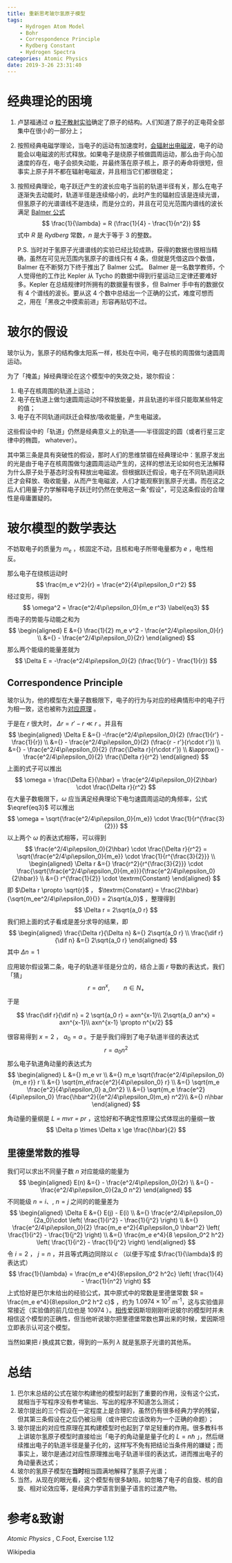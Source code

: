 ```yaml
---
title: 重新思考玻尔氢原子模型
tags:
	- Hydrogen Atom Model
	- Bohr
	- Correspondence Principle
	- Rydberg Constant
	- Hydrogen Spectra
categories: Atomic Physics
date: 2019-3-26 23:31:40
---
```


# 经典理论的困境

1. 卢瑟福通过 $\alpha$ [粒子散射实验](https://en.wikipedia.org/wiki/Rutherford_scattering)确定了原子的结构。人们知道了原子的正电荷全部集中在很小的一部分上；$\newcommand{\dif}{\mathop{}\mathrm{d}}$ 

2. 按照经典电磁学理论，当电子的运动有加速度时，[会辐射出电磁波](https://physics.stackexchange.com/questions/65339/how-and-why-do-accelerating-charges-radiate-electromagnetic-radiation)，电子的动能会以电磁波的形式释放。如果电子是绕原子核做圆周运动，那么由于向心加速度的存在，电子会损失动能，并最终落在原子核上，原子的寿命将很短，但事实上原子并不都在辐射电磁波，并且相当它们都很稳定；

3. 按照经典理论，电子跃迁产生的波长应电子当前的轨道半径有关，那么在电子逐渐失去动能时，轨道半径是连续缩小的，此时产生的辐射应该是连续光谱，但氢原子的光谱谱线不是连续，而是分立的，并且在可见光范围内谱线的波长满足 [Balmer 公式](https://en.wikipedia.org/wiki/Balmer_series)
   $$
   \frac{1}{\lambda} = R (\frac{1}{4} - \frac{1}{n^2})
   $$
   式中 $R$ 是 <em>Rydberg</em> 常数，$n$ 是大于等于 3 的整数。

   P.S. 当时对于氢原子光谱谱线的实验已经比较成熟，获得的数据也很相当精确，虽然在可见光范围内氢原子的谱线只有 4 条，但就是凭借这四个数值， Balmer 在不断努力下终于推出了 Balmer 公式。 Balmer 是一名数学教师，个人觉得他的工作比 Kepler 从 Tycho 的数据中得到行星运动三定律还要难好多。Kepler 在总结规律时所拥有的数据量有很多，但 Balmer 手中有的数据仅有 4 个谱线的波长。要从这 4 个数中总结出一个正确的公式，难度可想而之，用在「黑夜之中摸索前进」形容再贴切不过。

# 玻尔的假设

玻尔认为，氢原子的结构像太阳系一样，核处在中间，电子在核的周围做匀速圆周运动。

为了「掩盖」掉经典理论在这个模型中的失效之处，玻尔假设：

1. 电子在核周围的轨道上运动；
2. 电子在轨道上做匀速圆周运动时不释放能量，并且轨道的半径只能取某些特定的值；
3. 电子在不同轨道间跃迁会释放/吸收能量，产生电磁波。

这些假设中的「轨道」仍然是经典意义上的轨道——半径固定的圆（或者行星三定律中的椭圆， whatever）。

其中第三条是具有突破性的假设，那时人们的思维禁锢在经典理论中：氢原子发出的光是由于电子在核周围做匀速圆周运动产生的，这样的想法无论如何也无法解释为什么原子处于基态时没有释放出电磁波。但根据跃迁假设，电子在不同轨道间跃迁才会释放、吸收能量，从而产生电磁波，人们才能观察到氢原子光谱。而在这之后人们用量子力学解释电子跃迁时仍然在使用这一条"假设"，可见这条假设的合理性是毋庸置疑的。

# 玻尔模型的数学表达

不妨取电子的质量为 $m_e$ ，核固定不动，且核和电子所带电量都为 $e$ ，电性相反。

那么电子在绕核运动时
$$
\frac{m_e v^2}{r} = \frac{e^2}{4\pi\epsilon_0 r^2}
$$
经过变形，得到
$$
\omega^2 = \frac{e^2/4\pi\epsilon_0}{m_e r^3} \label{eq3}
$$
而电子的势能与动能之和为
$$
\begin{aligned}
	E &={} \frac{1}{2} m_e v^2 - \frac{e^2/4\pi\epsilon_0}{r} \\
		&={} - \frac{e^2/4\pi\epsilon_0}{2r}
\end{aligned}
$$
那么两个能级的能量差就为
$$
\Delta E = -\frac{e^2/4\pi\epsilon_0}{2} (\frac{1}{r'} - \frac{1}{r})
$$

## Correspondence Principle

玻尔认为，他的模型在大量子数极限下，电子的行为与对应的经典情形中的电子行为相一致，这也被称为[对应原理](https://en.wikipedia.org/wiki/Correspondence_principle) 。

于是在 $r$ 很大时， $\Delta r = r' - r \ll r$ 。并且有
$$
\begin{aligned}
	\Delta E &={} -\frac{e^2/4\pi\epsilon_0}{2} (\frac{1}{r'} - \frac{1}{r}) \\
	&={} - \frac{e^2/4\pi\epsilon_0}{2} (\frac{r - r'}{r\cdot r'}) \\
	&={} - \frac{e^2/4\pi\epsilon_0}{2} (\frac{\Delta r}{r\cdot r'}) \\
	&\approx{} - \frac{e^2/4\pi\epsilon_0}{2} \frac{\Delta r}{r^2}
\end{aligned}
$$
上面的式子可以推出
$$
\omega = \frac{\Delta E}{\hbar} = \frac{e^2/4\pi\epsilon_0}{2\hbar} \cdot \frac{\Delta r}{r^2}
$$
在大量子数极限下，$\omega$ 应当满足经典理论下电匀速圆周运动的角频率，公式 $\eqref{eq3}$ 可以推出
$$
\omega = \sqrt{\frac{e^2/4\pi\epsilon_0}{m_e}} \cdot \frac{1}{r^{\frac{3}{2}}}
$$
以上两个 $\omega$ 的表达式相等，可以得到
$$
\frac{e^2/4\pi\epsilon_0}{2\hbar} \cdot \frac{\Delta r}{r^2} = \sqrt{\frac{e^2/4\pi\epsilon_0}{m_e}} \cdot \frac{1}{r^{\frac{3}{2}}} \\
\begin{aligned}
	\Delta r &={} \frac{r^2}{r^{\frac{3}{2}}} \cdot \frac{\sqrt{\frac{e^2/4\pi\epsilon_0}{m_e}}}{\frac{e^2/4\pi\epsilon_0}{2\hbar}} \\
	&={} r^{\frac{1}{2}} \cdot \textrm{Constant}
\end{aligned}
$$
即 $\Delta r \propto \sqrt{r}$ ， $\textrm{Constant} = \frac{2\hbar}{\sqrt{m_ee^2/4\pi\epsilon_0}{}} = 2\sqrt{a_0}$ ，整理得到
$$
\Delta r = 2\sqrt{a_0 r}
$$
我们把上面的式子看成是差分求导的结果，即
$$
\begin{aligned}
	\frac{\Delta r}{\Delta n} &={} 2\sqrt{a_0 r} \\
	\frac{\dif r}{\dif n} &={} 2\sqrt{a_0 r}
\end{aligned}
$$
其中 $\Delta n = 1$ 

应用玻尔假设第二条，电子的轨道半径是分立的，结合上面 $r$ 导数的表达式，我们「猜」
$$
r = an^x,\qquad n\in N_+
$$
于是

$$
\frac{\dif r}{\dif n} = 2 \sqrt{a_0 r} = axn^{x-1}\\
2\sqrt{a_0 an^x} = axn^{x-1}\\
axn^{x-1} \propto n^{x/2}
$$

很容易得到 $x = 2$ ， $a_0 = a$ 。于是乎我们得到了电子轨道半径的表达式
$$
r = a_0 n^2
$$
那么电子轨道角动量的表达式为
$$
\begin{aligned}
	L &={} m_e vr \\
	&={} m_e \sqrt{\frac{e^2/4\pi\epsilon_0}{m_e r}} r \\
	&={} \sqrt{m_e\frac{e^2}{4\pi\epsilon_0} r} \\
	&={} \sqrt{m_e \frac{e^2}{4\pi\epsilon_0} a_0n^2} \\
	&={} \sqrt{m_e \frac{e^2}{4\pi\epsilon_0} \frac{\hbar^2}{(e^2/4\pi\epsilon_0)m_e} n^2}\\
	&={} n\hbar
\end{aligned}
$$

角动量的量纲是 <em>L = mvr = pr</em> ，这恰好和不确定性原理公式体现出的量纲一致
$$
\Delta p \times \Delta x \ge \frac{\hbar}{2}
$$

## 里德堡常数的推导

我们可以求出不同量子数 $n$ 对应能级的能量为
$$
\begin{aligned}
E(n) &={} - \frac{e^2/4\pi\epsilon_0}{2r} \\
	&={} - \frac{e^2/4\pi\epsilon_0}{2a_0 n^2}
\end{aligned}
$$
不同能级 $n = i$、, $n = j$ 之间的的能量差为
$$
\begin{aligned}
	\Delta E &={} E(j) - E(i) \\
	&={} \frac{e^2/4\pi\epsilon_0}{2a_0}\cdot \left( \frac{1}{i^2} - \frac{1}{j^2} \right) \\
	&={} \frac{e^2/4\pi\epsilon_0}{2} \frac{m_e e^2}{4\pi\epsilon_0 \hbar^2} \left( \frac{1}{i^2} - \frac{1}{j^2} \right) \\
	&={} \frac{m_e e^4}{8 \epsilon_0^2 h^2} \left( \frac{1}{i^2} - \frac{1}{j^2} \right)
\end{aligned}
$$
令 $i = 2$ ， $j = n$ ，并且等式两边同除以 $c$ （以便于写成 $\frac{1}{\lambda}$ 的表达式）
$$
\frac{1}{\lambda} = \frac{m_e e^4}{8\epsilon_0^2 h^2c} \left( \frac{1}{4} - \frac{1}{n^2} \right)
$$
上式恰好是巴尔末给出的经验公式，其中原式中的常数是里德堡常数 $R = \frac{m_e e^4}{8\epsilon_0^2 h^2 c}$ ，约为 $1.0974 \times 10^7$ m<sup>-1</sup>，这与实验值非常接近（实验值的前几位也是 10974 ）。[相传](https://en.wikipedia.org/wiki/Bohr–Einstein_debates)爱因斯坦刚刚听说玻尔的模型时并未相信这个模型的正确性，但当他听说玻尔把里德堡常数也算出来的时候，爱因斯坦立即表示认可这个模型。

当然如果把 $i$ 换成其它数，得到的一系列 $\lambda$ 就是氢原子光谱的其他系。

# 总结

1. 巴尔末总结的公式在玻尔构建他的模型时起到了重要的作用，没有这个公式，就相当于写程序没有参考输出、写出的程序不知道怎么测试；
2. 玻尔提出的三个假设在一定程度上是合理的，虽然仍有很多经典力学的残留，但其第三条假设在之后仍被沿用（或许把它应该改称为一个正确的命题）；
3. 玻尔提出的对应性原理在其构建模型时也起到了举足轻重的作用。很多教科书上讲玻尔氢原子模型时直接给出「电子的角动量是量子化的 $L =  n\hbar$ 」，然后继续推出电子的轨道半径是量子化的，这样写不免有把结论当条件用的嫌疑；而事实上，玻尔是通过对应性原理推出电子轨道半径的表达式，进而推出电子的角动量表达式；
4. 玻尔的氢原子模型在**当时**相当圆满地解释了氢原子光谱；
5. 当然，从现在的眼光看，这个模型有很多缺陷，如忽略了电子的自旋、核的自旋、相对论效应等，是经典力学语言到量子语言的过渡产物。

# 参考&致谢

<em>Atomic Physics</em> , C.Foot, Exercise 1.12

Wikipedia
